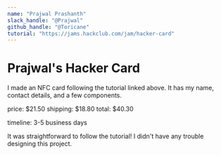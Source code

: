 ```yaml
---
name: "Prajwal Prashanth"
slack_handle: "@Prajwal"
github_handle: "@Toricane"
tutorial: "https://jams.hackclub.com/jam/hacker-card"
---
```


# Prajwal's Hacker Card

I made an NFC card following the tutorial linked above. It has my name, contact details, and a few components.

price: $21.50
shipping: $18.80
total: $40.30

timeline: 3-5 business days

It was straightforward to follow the tutorial! I didn't have any trouble designing this project.
